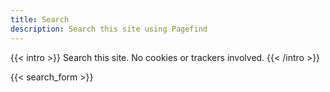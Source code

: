 ```yaml
---
title: Search
description: Search this site using Pagefind
---
```


{{< intro >}}
Search this site. No cookies or trackers involved.
{{< /intro >}}

{{< search_form >}}
